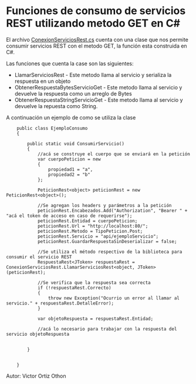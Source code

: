# Funciones de consumo de servicios REST utilizando metodo GET en C#

El archivo [ConexionServiciosRest.cs](ConexionServiciosRest.cs) cuenta con una clase que nos permite consumir servicios REST con el metodo GET, la función esta construida en C#.

Las funciones que cuenta la case son las siguientes:

* LlamarServiciosRest - Este metodo llama al servicio y serializa la respuesta en un objeto
* ObtenerRespuestaBytesServicioGet - Este metodo llama al servicio y devuelve la respuesta como un arreglo de Bytes
* ObtenerRespuestaStringServicioGet - Este metodo llama al servicio y devuelve la repuesta como String.

A continuación un ejemplo de como se utiliza la clase

```
    public class EjemploConsumo
    {

        public static void ConsumirServicio()
        {
            //acá se construye el cuerpo que se enviará en la petición
            var cuerpoPeticion = new
            {
                propiedad1 = "a",
                propiedad2 = "b"
            };

            PeticionRest<object> peticionRest = new PeticionRest<object>();

            //Se agregan los headers y parámetros a la petición
            peticionRest.Encabezados.Add("Authorization", "Bearer " + "acá el token de acceso en caso de requerirse");
            peticionRest.Entidad = cuerpoPeticion;
            peticionRest.Url = "http://localhost:80/";
            peticionRest.Metodo = TipoPeticion.Post;
            peticionRest.Servicio = "api/ejemploServicio";
            peticionRest.GuardarRespuestaSinDeserializar = false;

            //Se utiliza el método respectivo de la biblioteca para consumir el servicio REST
            RespuestaRest<JToken> respuestaRest = ConexionServiciosRest.LlamarServiciosRest<object, JToken>(peticionRest);

            //Se verifica que la respuesta sea correcta
            if (!respuestaRest.Correcto)
            {
                throw new Exception("Ocurrio un error al llamar al servicio." + respuestaRest.DetalleError);
            }

            var objetoRespuesta = respuestaRest.Entidad;

            //acá lo necesario para trabajar con la respuesta del servicio objetoRespuesta


        }


    }
```

Autor: Victor Ortiz Othon